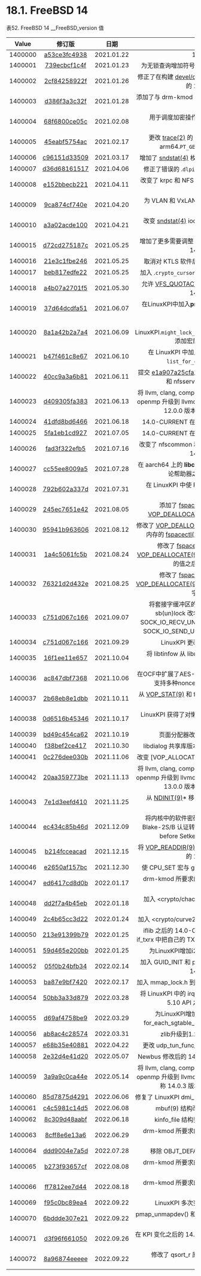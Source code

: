 # 18.1. FreeBSD 14

表52. FreeBSD 14 __FreeBSD_version 值

| Value   |                            修订版                            |        日期        |                             发布                             |
| ------- | :----------------------------------------------------------: | :----------------: | :----------------------------------------------------------: |
| 1400000 | [a53ce3fc4938](https://cgit.freebsd.org/src/commit/?id=a53ce3fc4938e37d5ec89304846203d2083c61a2) |  2021.01.22  |                        14.0-CURRENT.                         |
| 1400001 | [739ecbcf1c4f](https://cgit.freebsd.org/src/commit/?id=739ecbcf1c4fd22b5f6ee0bb180a67644046a3e0) |  2021.01.23  | 为无锁查询增加符号链接支持之后的 14.0-CURRENT。 |
| 1400002 | [2cf84258922f](https://cgit.freebsd.org/src/commit/?id=2cf84258922f306a3f84866685d2f5346f67db58) |  2021.01.26  | 修正了在构建 [devel/onetbb](https://cgit.freebsd.org/ports/tree/devel/onetbb/pkg-descr) port 时出现的 clang 断言之后的 14.0-CURRENT。 |
| 1400003 | [d386f3a3c32f](https://cgit.freebsd.org/src/commit/?id=d386f3a3c32f0396aa7995349dd65d6c59711393) |  2021.01.28  | 添加了与 drm-kmod 冲突的各种 LinuxKPI 位之后的 14.0-CURRENT。 |
| 1400004 | [68f6800ce05c](https://cgit.freebsd.org/src/commit/?id=68f6800ce05c386ff045b4416d8595d09c4d8fdd) |  2021.02.08  | 用于调度加密操作的内核接口被修改之后的 14.0-CURRENT。 |
| 1400005 | [45eabf5754ac](https://cgit.freebsd.org/src/commit/?id=45eabf5754ac1d291bd677fdf29f59ce4bbc2c8f) | 2021.02.17  | 更改 [trace(2)](https://www.freebsd.org/cgi/man.cgi?query=ptrace&sektion=2&format=html) 的 API 之后的 14.0-CURRENT / 在 arm64.`PT_GETDBREGS``PT_SETDBREGS`上。 |
| 1400006 | [c96151d33509](https://cgit.freebsd.org/src/commit/?id=c96151d33509655efb7fb26768cb56a041c176f1) |   2021.03.17   | 增加了 [sndstat(4)](https://www.freebsd.org/cgi/man.cgi?query=sndstat&sektion=4&format=html) 枚举 ioctls 之后的 14.0-CURRENT。 |
| 1400007 | [d36d68161517](https://cgit.freebsd.org/src/commit/?id=d36d6816151705907393889d661cbfd25c630ca8) |   2021.04.06    |       修正了错误的 .`dlpi_tls_data`之后的 14.0-CURRENT       |
| 1400008 | [e152bbecb221](https://cgit.freebsd.org/src/commit/?id=e152bbecb221a592e7dbcabe3d1170a60f0d0dfe) |   2021.04.11   | 改变了 krpc 和 NFS 模块之间的内部 KAPI 之后的 14.0-CURRENT。 |
| 1400009 | [9ca874cf740e](https://cgit.freebsd.org/src/commit/?id=9ca874cf740ee68c5742df8b5f9e20910085c011) |   2021.04.20   | 为 VLAN 和 VxLAN 增加 TCP LRO 支持之后的 14.0-CURRENT。 |
| 1400010 | [a3a02acde100](https://cgit.freebsd.org/src/commit/?id=a3a02acde1009f03dc78e979e051acee9f9247c2) |   2021.04.21   | 改变 [sndstat(4)](https://www.freebsd.org/cgi/man.cgi?query=sndstat&sektion=4&format=html) ioctls nvlist 模式和定义之后的 14.0-CURRENT。 |
| 1400015 | [d72cd275187c](https://cgit.freebsd.org/src/commit/?id=d72cd275187c6399caf0ca4125292dc7e55fa478) |    2021.05.25    | 增加了更多需要调整 drm-kmod 的 LinuxKPI 变化之后的 14.0-CURRENT。 |
| 1400016 | [21e3c1fbe246](https://cgit.freebsd.org/src/commit/?id=21e3c1fbe2460f144f6d4dfd61c3346b2de59667) |    2021.05.25    | 取消对 KTLS 软件后端支持之后的 14.0-CURRENT。 |
| 1400017 | [beb817edfe22](https://cgit.freebsd.org/src/commit/?id=beb817edfe22cdea91e19a60c42caabd9404da48) |    2021.05.25    |     加入 .`crypto_cursor_segment()`之后的 14.0-CURRENT     |
| 1400018 | [a4b07a2701f5](https://cgit.freebsd.org/src/commit/?id=a4b07a2701f568c2c0f0c0426091f1489244a92d) |    2021.05.30    | 允许 [VFS_QUOTACTL(9)](https://www.freebsd.org/cgi/man.cgi?query=VFS_QUOTACTL&sektion=9&format=html) 实现指示繁忙状态变化之后的 14.0-CURRENT。 |
| 1400019 | [37d64dcdfa51](https://cgit.freebsd.org/src/commit/?id=37d64dcdfa519157aff9711f1f226ad7bd778f46) |    2021.06.07    | 在LinuxKPI中加入**printk.h**.`pr_err_once()`之后的14.0-CURRENT。 |
| 1400020 | [8a1a42b2a7a4](https://cgit.freebsd.org/src/commit/?id=8a1a42b2a7a428fb97fda9f19fd0d67a4eec7535) |    2021.06.09    | 为LinuxKPI.`might_lock_nested()`lockdep_(re/un/)pin_lock()`添加宏后的14.0-CURRENT。 |
| 1400021 | [b47f461c8e67](https://cgit.freebsd.org/src/commit/?id=b47f461c8e67253fdb394968428b760e880baa08) | 2021.06.10 | 在 LinuxKPI 中加入一个宏后的 14.0-CURRENT。`list_for_each_entry_lockless()`。 |
| 1400022 | [40cc9a3a6b81](https://cgit.freebsd.org/src/commit/?id=40cc9a3a6b81a65a03712dfd93bbed48552a97ad) | 2021.06.11 | 提交 [e1a907a25cfa](https://cgit.freebsd.org/src/commit/?id=e1a907a25cfa422c0d1acaf9f91352ada04f4bca)之后的 14.0-CURRENT 修改了 krpc 和 nfsserver 模块之间的内部 KAPI。 |
| 1400023 | [d409305fa383](https://cgit.freebsd.org/src/commit/?id=d409305fa3838fb39b38c26fc085fb729b8766d5) | 2021.06.13 | 将 llvm, clang, compiler-rt, libc++, libunwind, lld, lldb 和 openmp 升级到 llvmorg-12.0.0-gd28af7c654d8，又称 12.0.0 版本之后的 14.0-CURRENT。 |
| 1400024 | [41dfd8bd6466](https://cgit.freebsd.org/src/commit/?id=41dfd8bd6466fd39957dee2614d88c81cdf420a7) | 2021.06.18 | 14.0-CURRENT 在对 LinuxKPI 进行了各种补充之后。 |
| 1400025 | [5fa1eb1cd927](https://cgit.freebsd.org/src/commit/?id=5fa1eb1cd927219070b5753b64114a9240d76bf8) |    2021.07.05    | 14.0-CURRENT 在对 LinuxKPI 进行了各种补充之后。 |
| 1400026 | [fad3f322efb5](https://cgit.freebsd.org/src/commit/?id=fad3f322efb53d4924fdda34f9f23f881659c269) | 2021.07.16 | 改变了 nfscommon 和 nfsd 模块之间的内部 KAPI 之后的 14.0-CURRENT。 |
| 1400027 | [cc55ee8009a5](https://cgit.freebsd.org/src/commit/?id=cc55ee8009a550810d38777fd6ace9abf3a2f6b4) | 2021.07.28 | 在 aarch64 上的 **libcompiler_rt.a** 中增加了行外 LSE 原子论帮助器之后的 14.0-CURRENT。 |
| 1400028 | [792b602a337d](https://cgit.freebsd.org/src/commit/?id=792b602a337ddc5efaa5e5326d9433fe3da7f303) | 2021.07.31 | 在 LinuxKPI 中使 FPU 部分成为线程安全后的 14.0-CURRENT。 |
| 1400029 | [245ec7651e42](https://cgit.freebsd.org/src/commit/?id=245ec7651e4221043d1032fb3f82f335dc65fc7f) |   2021.08.05   | 添加了 [fspacectl(2)](https://www.freebsd.org/cgi/man.cgi?query=fspacectl&sektion=2&format=html), [vn_deallocate(9)](https://www.freebsd.org/cgi/man.cgi?query=vn_deallocate&sektion=9&format=html) 和 [VOP_DEALLOCATE(9)](https://www.freebsd.org/cgi/man.cgi?query=VOP_DEALLOCATE&sektion=9&format=html) 之后的 14.0-CURRENT。 |
| 1400030 | [95941b963606](https://cgit.freebsd.org/src/commit/?id=95941b963606f6e03282cd6f866f3166dcedfa5b) | 2021.08.12 | 修改了 [VOP_DEALLOCATE(9)](https://www.freebsd.org/cgi/man.cgi?query=VOP_DEALLOCATE&sektion=9&format=html) 参数并增加了对 POSIX 共享内存的 [fspacectl(2)](https://www.freebsd.org/cgi/man.cgi?query=fspacectl&sektion=2&format=html) 支持之后的 14.0-CURRENT。 |
| 1400031 | [1a4c5061fc5b](https://cgit.freebsd.org/src/commit/?id=1a4c5061fc5ba8f2eee41456a6873547915f268a) | 2021.08.24 | 修改了 [fspacectl(2)](https://www.freebsd.org/cgi/man.cgi?query=fspacectl&sektion=2&format=html)、 [vn_deallocate(9)](https://www.freebsd.org/cgi/man.cgi?query=vn_deallocate&sektion=9&format=html) 和 [VOP_DEALLOCATE(9)](https://www.freebsd.org/cgi/man.cgi?query=VOP_DEALLOCATE&sektion=9&format=html) 以更新 rmsr.r_offset 到一个有意义的值之后的 14.0-CURRENT 。 |
| 1400032 | [76321d2d432e](https://cgit.freebsd.org/src/commit/?id=76321d2d432ed270d93b282e54e59b708c0cf3b4) | 2021.08.25 | 修改了 [fspacectl(2)](https://www.freebsd.org/cgi/man.cgi?query=fspacectl&sektion=2&format=html), [vn_deallocate(9)](https://www.freebsd.org/cgi/man.cgi?query=vn_deallocate&sektion=9&format=html) 和 [VOP_DEALLOCATE(9)](https://www.freebsd.org/cgi/man.cgi?query=VOP_DEALLOCATE&sektion=9&format=html) 的 14.0-CURRENT，使计算归零的字节数更加容易。 |
| 1400033 | [c751d067c166](https://cgit.freebsd.org/src/commit/?id=c751d067c166db71ce8bf3a323c62ac3428bd32a) | 2021.09.07 | 将套接字缓冲区的锁移到包含套接字的地方， 并将 sb(un)lock 改名为 SOCK_IO_RECV_LOCK、 SOCK_IO_RECV_UNLOCK、 SOCK_IO_SEND_LOCK 和 SOCK_IO_SEND_UNLOCK 之后的 14.0-CURRENT。 |
| 1400034 | [c751d067c166](https://cgit.freebsd.org/src/commit/?id=c751d067c166db71ce8bf3a323c62ac3428bd32a) | 2021.09.29 |             LinuxKPI 更改之后的 14.0-CURRENT。             |
| 1400035 | [16f1ee11e657](https://cgit.freebsd.org/src/commit/?id=16f1ee11e6574d7f8d8a9dc6ebc9be3036ff9fd0) | 2021.10.04 | 将 libtinfow 从 libncurses 中分离出来之后的 14.0-CURRENT。 |
| 1400036 | [ac847dbf7368](https://cgit.freebsd.org/src/commit/?id=ac847dbf73685a5df9f70bbcdefa9fdeb559071d) | 2021.10.06 | 在OCF中扩展了AES-CCM和Chacha20-Poly1305密码以支持多种nonce长度之后的14.0-CURRENT。 |
| 1400037 | [2b68eb8e1dbb](https://cgit.freebsd.org/src/commit/?id=2b68eb8e1dbbdaf6a0df1c83b26f5403ca52d4c3) |  2021.10.11  | 从 [VOP_STAT(9)](https://www.freebsd.org/cgi/man.cgi?query=VOP_STAT&sektion=9&format=html) 和 fo_stat 中删除线程参数之后的 14.0-CURRENT。 |
| 1400038 | [0d6516b45346](https://cgit.freebsd.org/src/commit/?id=0d6516b453469ce1d92ec903c4c4df9ee08be0f9) |  2021.10.17  | LinuxKPI 获得了对懒惰的 BAR 分配的支持之后的 14.0-CURRENT。 |
| 1400039 | [bd49c454ca62](https://cgit.freebsd.org/src/commit/?id=bd49c454ca62170506a98959c1acab7ad50c3276) |  2021.10.19  |          页面分配器改变之后的 14.0-CURRENT。          |
| 1400040 | [f38bef2ce417](https://cgit.freebsd.org/src/commit/?id=f38bef2ce417d6270f32b4ed17cec84bfd95d548) |  2021.10.30  | libdialog 共享库版本号碰撞之后的 14.0-CURRENT。 |
| 1400041 | [0c276dee030b](https://cgit.freebsd.org/src/commit/?id=0c276dee030b241e12e1ceb1b2ab619004f08ce1) |  2021.11.06  | 改变 [VOP_ALLOCATE(9)] 的参数后的 [14.0-CURRENT](https://www.freebsd.org/cgi/man.cgi?query=VOP_ALLOCATE&sektion=9&format=html)。 |
| 1400042 | [20aa359773be](https://cgit.freebsd.org/src/commit/?id=20aa359773befc8182f6b5dcb5aad7390cab6c26) | 2021.11.13 | 将 llvm, clang, compiler-rt, libc++, libunwind, lld, lldb 和 openmp 升级到 llvmorg-13.0.0-gd7b669b3a303，又称 13.0.0 版本之后的 14.0-CURRENT。 |
| 1400043 | [7e1d3eefd410](https://cgit.freebsd.org/src/commit/?id=7e1d3eefd410ca0fbae5a217422821244c3eeee4) | 2021.11.25 | 从 [NDINIT(9)](https://www.freebsd.org/cgi/man.cgi?query=NDINIT&sektion=9&format=html)* 移除未使用的线程参数之后的 14.0-CURRENT。 |
| 1400044 | [ec434c85b46d](https://cgit.freebsd.org/src/commit/?id=ec434c85b46dd715da1940e2a8911bf476b0e477) |  2021.12.09  | 将内核中的软件密码转换改为支持 AEAD 密码， 并将 Blake-2S/B 认证转换改为像其他认证转换一样支持 Init before Setkey 之后的 14.0-CURRENT。 |
| 1400045 | [b214fcceacad](https://cgit.freebsd.org/src/commit/?id=b214fcceacad6b842545150664bd2695c1c2b34f) | 2021.12.15 | 将 [VOP_READDIR(9)](https://www.freebsd.org/cgi/man.cgi?query=VOP_READDIR&sektion=9&format=html) 的 cookies 参数改为 .`**uint64_t` 后的 14.0-CURRENT。 |
| 1400046 | [e2650af157bc](https://cgit.freebsd.org/src/commit/?id=e2650af157bc7489deaf2c9054995f0f88a6e5da) | 2021.12.30 | 使 CPU_SET 宏与 glibc 兼容之后的 14.0-CURRENT。 |
| 1400047 | [ed6417cd8d0b](https://cgit.freebsd.org/src/commit/?id=ed6417cd8d0bb5a2c175fce9d8e4a495fae9e9f4) |  2022.01.17  | drm-kmod 所要求的多个 LinuxKPI 修改之后的 14.0-CURRENT。 |
| 1400048 | [dd2f7a4b45eb](https://cgit.freebsd.org/src/commit/?id=dd2f7a4b45eb1285e710cfce60cb77f7c11f8075) |  2022.01.18  | 加入 <crypto/chacha20_poly1305.h> 之后的 14.0-CURRENT。 |
| 1400049 | [2c4b65cc3d22](https://cgit.freebsd.org/src/commit/?id=2c4b65cc3d227f31864e183c15f6c42e2c596cd9) |  2022.01.24  |       加入 <crypto/curve25519.h> 之后的 14.0-CURRENT。       |
| 1400050 | [213e91399b79](https://cgit.freebsd.org/src/commit/?id=213e91399b7998554d787bb290109ebe602aa279) |  2022.01.25  | iflib 之后的 14.0-CURRENT 增加了驱动可以在 struct if_txrx 中把自己的 TX 队列选择功能设置为 ift_txq_select。 |
| 1400051 | [59d465e200bb](https://cgit.freebsd.org/src/commit/?id=59d465e200bb7058dfdb183c061730c10dd5bc03) |  2022.01.25  | 为LinuxKPI增加i2c支持之后的14.0-CURRENT。 |
| 1400052 | [05f0b24bfb34](https://cgit.freebsd.org/src/commit/?id=05f0b24bfb3416606c8ea02bc1bdb9bcee7aee0c) | 2022.02.14 | 加入 GUID_INIT 和 pm_qos.h 对 LinuxKPI 的支持之后的 14.0-CURRENT。 |
| 1400053 | [ba87e9bf7420](https://cgit.freebsd.org/src/commit/?id=ba87e9bf74202b08b8e3b0a297b9b88f6869fbfb) | 2022.02.17 |      加入 mmap_lock.h 到 LinuxKPI 之后的 14.0-CURRENT。      |
| 1400054 | [50bb3a33d879](https://cgit.freebsd.org/src/commit/?id=50bb3a33d879536e86e8a23365f070ef00b5cb32) |   2022.03.28   | 将 LinuxKPI 中的 irq_work_queue 改为返回 bool 以配合 5.10 API 之后的 14.0-CURRENT。 |
| 1400055 | [d69af4758be9](https://cgit.freebsd.org/src/commit/?id=d69af4758be912625ec08656ba64eb90a98c9a7f) |   2022.03.29   | 为LinuxKPI增加for_each_sgtable_dma_sg和for_each_sgtable_dma_page之后的14.0-CURRENT |
| 1400056 | [ab8ac4c28574](https://cgit.freebsd.org/src/commit/?id=ab8ac4c28574a42a2891b2e2341f802949c1fb57) |   2022.03.31   | zlib升级到1.2.12之后的14.0-CURRENT |
| 1400057 | [e68b35e40881](https://cgit.freebsd.org/src/commit/?id=e68b35e40881a1bd858e1b4b5003123a484fd7cd) |   2022.04.22   | 更改 udp_tun_func_t() 原型之后的 14.0-CURRENT。 |
| 1400058 | [2e32d4e41d20](https://cgit.freebsd.org/src/commit/?id=2e32d4e41d205d6f14834f87306a77ff77b9c0bd) | 2022.05.07 | Newbus 修改后的 14.0-CURRENT 移除 devclass 参数。 |
| 1400059 | [3a9a9c0ca44e](https://cgit.freebsd.org/src/commit/?id=3a9a9c0ca44ec535dcf73fe8462bee458e54814b) |    2022.05.14    | 将 llvm, clang, compiler-rt, libc++, libunwind, lld, lldb 和 openmp 升级到 llvmorg-14.0.3-0-g1f9140064dfb，又称 14.0.3 版本之后的 14.0-CURRENT。 |
| 1400060 | [85d7875d4291](https://cgit.freebsd.org/src/commit/?id=85d7875d42913c2cb10a007a1be05b210dc6aab2) |    2022.06.06    |       修复了 LinuxKPI dmi_matches() 之后的 14.0-CURRENT。       |
| 1400061 | [c4c5981c14d5](https://cgit.freebsd.org/src/commit/?id=c4c5981c14d5bd69e9df9ae691069ec4c2e92174) |    2022.06.08    | mbuf(9) 结构改变之后的 14.0-CURRENT。 |
| 1400062 | [8c309d48aabf](https://cgit.freebsd.org/src/commit/?id=8c309d48aabf1cb469334c7716033f177a2715c0) | 2022.06.18 | kinfo_file 结构变化之后的 14.0-CURRENT。 |
| 1400063 | [8cff8e6e13a6](https://cgit.freebsd.org/src/commit/?id=8cff8e6e13a6d3ccff40fc0d8d97f5aef22a8f4d) | 2022.06.29 | drm-kmod 所要求的多个 LinuxKPI 修改之后的 14.0-CURRENT。 |
| 1400064 | [ddd9004e7a5d](https://cgit.freebsd.org/src/commit/?id=ddd9004e7a5dbf02c34ef0effcef90f7d5df357d) | 2022.07.28 | 移除 OBJT_DEFAULT 之后的 14.0-CURRENT。 |
| 1400065 | [b273f93657cf](https://cgit.freebsd.org/src/commit/?id=b273f93657cf0e6f2c6ee4d0f40a43656233c6d0) |   2022.08.08   | drm-kmod 所要求的多个 LinuxKPI 修改之后的 14.0-CURRENT。 |
| 1400066 | [ff7812ee7d44](https://cgit.freebsd.org/src/commit/?id=ff7812ee7d444b738a454064f9639c3feb5743e8) | 2022.08.18 | drm-kmod 所要求的多个 LinuxKPI 修改之后的 14.0-CURRENT。 |
| 1400069 | [f95c0bc89ea4](https://cgit.freebsd.org/src/commit/?id=f95c0bc89ea4fcde04b0990d57e842ef387ea896) | 2022.09.22 | LinuxKPI 多次变化之后的 14.0-CURRENT。 |
| 1400070 | [6bddde307e21](https://cgit.freebsd.org/src/commit/?id=6bddde307e21eba297ac3f3e534b4cf3be81dfe2) | 2022.09.22 | pmap_unmapdev() 和 kmem_*() 的 KPI 变化之后的 14.0-CURRENT。 |
| 1400071 | [d3f96f661050](https://cgit.freebsd.org/src/commit/?id=d3f96f661050e9bd21fe29931992a8b9e67ff189) | 2022.09.26 | 在 KPI 变化之后的 14.0-CURRENT， sysctl OIDs 列表转换为 RB 树。 |
| 1400072 | [8a96874eeeee](https://cgit.freebsd.org/src/commit/?id=8a96874eeeee5195b0b0952b77227bef6a26d1a6) | 2022.09.22 | 修改了 qsort_r 原型以匹配 POSIX 之后的 14.0-CURRENT。 |


